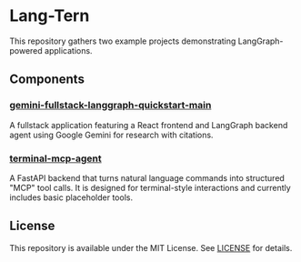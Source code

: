 # Lang-Tern

This repository gathers two example projects demonstrating LangGraph-powered applications.

## Components

### [gemini-fullstack-langgraph-quickstart-main](gemini-fullstack-langgraph-quickstart-main/README.md)
A fullstack application featuring a React frontend and LangGraph backend agent using Google Gemini for research with citations.

### [terminal-mcp-agent](terminal-mcp-agent/README.md)
A FastAPI backend that turns natural language commands into structured "MCP" tool calls. It is designed for terminal-style interactions and currently includes basic placeholder tools.

## License

This repository is available under the MIT License. See [LICENSE](LICENSE) for details.
